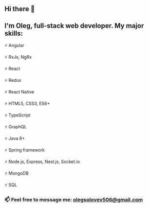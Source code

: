 ## Hi there 👋
## I'm Oleg, full-stack web developer. My major skills:


⚡ Angular

⚡ RxJs, NgRx

⚡ React

⚡ Redux

⚡ React Native

⚡ HTML5, CSS3, ES6+

⚡ TypeScript

⚡ GraphQL

⚡ Java 8+

⚡ Spring framework

⚡ Node.js, Express, Nest.js, Socket.io

⚡ MongoDB

⚡ SQL


### 📫 Feel free to message me: olegsolovev506@gmail.com
